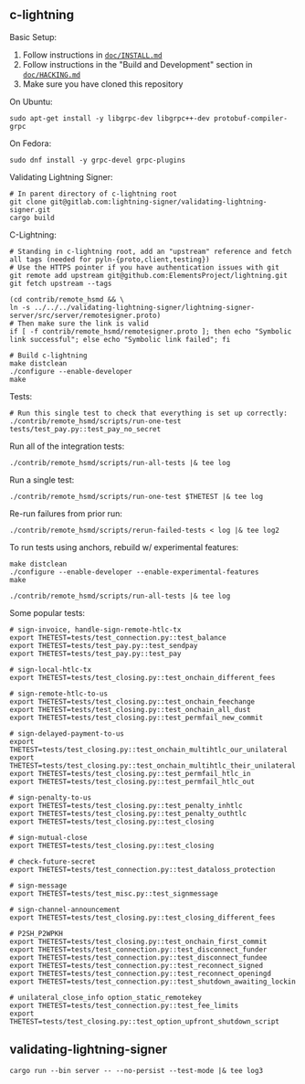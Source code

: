 c-lightning
----------------------------------------------------------------

Basic Setup:

1. Follow instructions in [`doc/INSTALL.md`](../../doc/INSTALL.md)
2. Follow instructions in the "Build and Development" section in [`doc/HACKING.md`](../../doc/HACKING.md)
3. Make sure you have cloned this repository

On Ubuntu:

    sudo apt-get install -y libgrpc-dev libgrpc++-dev protobuf-compiler-grpc

On Fedora:

    sudo dnf install -y grpc-devel grpc-plugins

Validating Lightning Signer:

    # In parent directory of c-lightning root
    git clone git@gitlab.com:lightning-signer/validating-lightning-signer.git
    cargo build

C-Lightning:

    # Standing in c-lightning root, add an "upstream" reference and fetch all tags (needed for pyln-{proto,client,testing})
    # Use the HTTPS pointer if you have authentication issues with git
    git remote add upstream git@github.com:ElementsProject/lightning.git
    git fetch upstream --tags

    (cd contrib/remote_hsmd && \
    ln -s ../../../validating-lightning-signer/lightning-signer-server/src/server/remotesigner.proto)
    # Then make sure the link is valid
    if [ -f contrib/remote_hsmd/remotesigner.proto ]; then echo "Symbolic link successful"; else echo "Symbolic link failed"; fi

    # Build c-lightning
    make distclean
    ./configure --enable-developer
    make

Tests:
    
    # Run this single test to check that everything is set up correctly:
    ./contrib/remote_hsmd/scripts/run-one-test tests/test_pay.py::test_pay_no_secret

Run all of the integration tests:

    ./contrib/remote_hsmd/scripts/run-all-tests |& tee log
    
Run a single test:

    ./contrib/remote_hsmd/scripts/run-one-test $THETEST |& tee log
    
Re-run failures from prior run:

    ./contrib/remote_hsmd/scripts/rerun-failed-tests < log |& tee log2
    
To run tests using anchors, rebuild w/ experimental features:

    make distclean
    ./configure --enable-developer --enable-experimental-features
    make

    ./contrib/remote_hsmd/scripts/run-all-tests |& tee log

Some popular tests:

    # sign-invoice, handle-sign-remote-htlc-tx
    export THETEST=tests/test_connection.py::test_balance
    export THETEST=tests/test_pay.py::test_sendpay
    export THETEST=tests/test_pay.py::test_pay

    # sign-local-htlc-tx
    export THETEST=tests/test_closing.py::test_onchain_different_fees

    # sign-remote-htlc-to-us
    export THETEST=tests/test_closing.py::test_onchain_feechange
    export THETEST=tests/test_closing.py::test_onchain_all_dust
    export THETEST=tests/test_closing.py::test_permfail_new_commit

    # sign-delayed-payment-to-us
    export THETEST=tests/test_closing.py::test_onchain_multihtlc_our_unilateral
    export THETEST=tests/test_closing.py::test_onchain_multihtlc_their_unilateral
    export THETEST=tests/test_closing.py::test_permfail_htlc_in
    export THETEST=tests/test_closing.py::test_permfail_htlc_out

    # sign-penalty-to-us
    export THETEST=tests/test_closing.py::test_penalty_inhtlc
    export THETEST=tests/test_closing.py::test_penalty_outhtlc
    export THETEST=tests/test_closing.py::test_closing

    # sign-mutual-close
    export THETEST=tests/test_closing.py::test_closing
    
    # check-future-secret
    export THETEST=tests/test_connection.py::test_dataloss_protection
    
    # sign-message
    export THETEST=tests/test_misc.py::test_signmessage

    # sign-channel-announcement
    export THETEST=tests/test_closing.py::test_closing_different_fees

    # P2SH_P2WPKH
    export THETEST=tests/test_closing.py::test_onchain_first_commit 
    export THETEST=tests/test_connection.py::test_disconnect_funder 
    export THETEST=tests/test_connection.py::test_disconnect_fundee 
    export THETEST=tests/test_connection.py::test_reconnect_signed 
    export THETEST=tests/test_connection.py::test_reconnect_openingd 
    export THETEST=tests/test_connection.py::test_shutdown_awaiting_lockin
    
    # unilateral_close_info option_static_remotekey
    export THETEST=tests/test_connection.py::test_fee_limits
    export THETEST=tests/test_closing.py::test_option_upfront_shutdown_script

validating-lightning-signer
----------------------------------------------------------------

    cargo run --bin server -- --no-persist --test-mode |& tee log3
